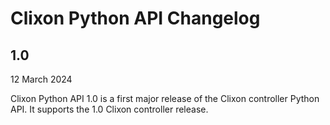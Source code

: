 # Clixon Python API Changelog

## 1.0
12 March 2024

Clixon Python API 1.0 is a first major release of the Clixon
controller Python API. It supports the 1.0 Clixon controller release.
